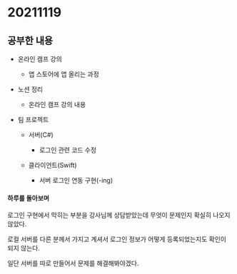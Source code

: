 # 20211119

## 공부한 내용
+ 온라인 캠프 강의
    * 앱 스토어에 앱 올리는 과정
          
+ 노션 정리
  - 온라인 캠프 강의 내용
  
+ 팀 프로젝트
  - 서버(C#)
    * 로그인 관련 코드 수정

  - 클라이언트(Swift)
    * 서버 로그인 연동 구현(-ing)

#### 하루를 돌아보며
로그인 구현에서 막히는 부분을 강사님께 상담받았는데 무엇이 문제인지 확실히 나오지 않았다.

로컬 서버를 다른 분께서 가지고 계셔서 로그인 정보가 어떻게 등록되었는지도 확인이 되지 않는다.

일단 서버를 따로 만들어서 문제를 해결해봐야겠다.
